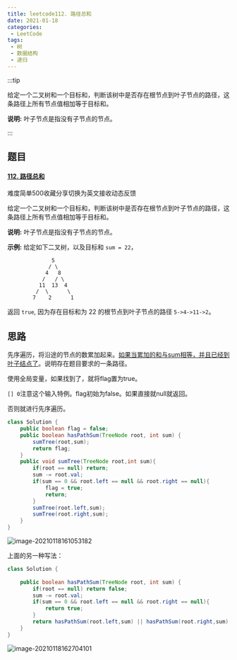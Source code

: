 ```yaml
---
title: leetcode112. 路径总和
date: 2021-01-18
categories:
 - LeetCode
tags:
 - 树
 - 数据结构
 - 递归
---
```


:::tip

给定一个二叉树和一个目标和，判断该树中是否存在根节点到叶子节点的路径，这条路径上所有节点值相加等于目标和。

**说明:** 叶子节点是指没有子节点的节点。

:::

<!-- more -->

## 题目

#### [112. 路径总和](https://leetcode-cn.com/problems/path-sum/)

难度简单500收藏分享切换为英文接收动态反馈

给定一个二叉树和一个目标和，判断该树中是否存在根节点到叶子节点的路径，这条路径上所有节点值相加等于目标和。

**说明:** 叶子节点是指没有子节点的节点。

**示例:** 
给定如下二叉树，以及目标和 `sum = 22`，

```
              5
             / \
            4   8
           /   / \
          11  13  4
         /  \      \
        7    2      1
```

返回 `true`, 因为存在目标和为 22 的根节点到叶子节点的路径 `5->4->11->2`。



## 思路

先序遍历，将沿途的节点的数累加起来。<u>如果当累加的和与sum相等，并且已经到叶子结点了</u>。说明存在题目要求的一条路径。

使用全局变量，如果找到了，就将flag置为true。

`[] 0`注意这个输入特例。flag初始为false。如果直接就null就返回。

否则就进行先序遍历。

```java
class Solution {
    public boolean flag = false;
    public boolean hasPathSum(TreeNode root, int sum) {
        sumTree(root,sum);
        return flag;
    }
    public void sumTree(TreeNode root,int sum){
        if(root == null) return;
        sum -= root.val;
        if(sum == 0 && root.left == null && root.right == null){
            flag = true;
            return;
        }
        sumTree(root.left,sum);
        sumTree(root.right,sum);
    }
}
```

![image-20210118161053182](https://i.loli.net/2021/01/18/xnUAcyvHXer6wEO.png)



上面的另一种写法：

```java
class Solution {
    
    public boolean hasPathSum(TreeNode root, int sum) {
        if(root == null) return false;
        sum -= root.val;
        if(sum == 0 && root.left == null && root.right == null){
            return true;
        }
        return hasPathSum(root.left,sum) || hasPathSum(root.right,sum);
    }
}
```

![image-20210118162704101](https://i.loli.net/2021/01/18/JL5dYin3SIhmzjU.png)